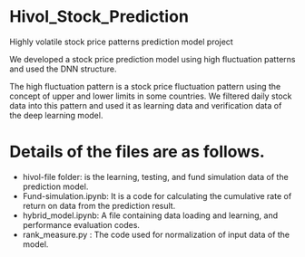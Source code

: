 # Hivol_Stock_Prediction
Highly volatile stock price patterns prediction model project


We developed a stock price prediction model using high fluctuation patterns and used the DNN structure. 

The high fluctuation pattern is a stock price fluctuation pattern using the concept of upper and lower limits in some countries. We filtered daily stock data into this pattern and used it as learning data and verification data of the deep learning model. 

# Details of the files are as follows. 
- hivol-file folder: is the learning, testing, and fund simulation data of the prediction model. 
- Fund-simulation.ipynb: It is a code for calculating the cumulative rate of return on data from the prediction result. 
- hybrid_model.ipynb: A file containing data loading and learning, and performance evaluation codes.
- rank_measure.py : The code used for normalization of input data of the model.
